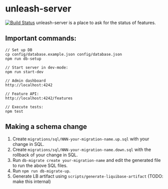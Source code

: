 # unleash-server
[![Build Status](https://travis-ci.org/finn-no/unleash.svg?branch=master)](https://travis-ci.org/finn-no/unleash)
unleash-server is a place to ask for the status of features.

## Important commands:

```
// Set up DB
cp config/database.example.json config/database.json
npm run db-setup

// Start server in dev-mode:
npm run start-dev

// Admin dashboard
http://localhost:4242

// Feature API:
http://localhost:4242/features

// Execute tests:
npm test
```

## Making a schema change

1. Create `migrations/sql/NNN-your-migration-name.up.sql` with your change in SQL.
2. Create `migrations/sql/NNN-your-migration-name.down.sql` with the rollback of your change in SQL.
3. Run `db-migrate create your-migration-name` and edit the generated file to run the above SQL files.
4. Run `npm run db-migrate-up`.
5. Generate LB artifact using `scripts/generate-liquibase-artifact` (TODO: make this internal)
